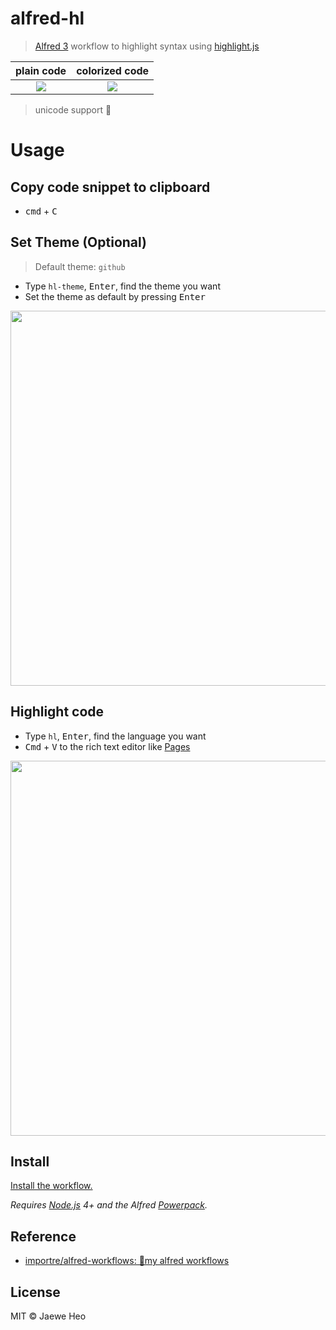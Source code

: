# alfred-hl

> [Alfred 3](https://www.alfredapp.com) workflow to highlight syntax using [highlight.js](https://highlightjs.org/)

| plain code | colorized code |
|:----------:|:--------------:|
| ![][plain] | ![][colorized] |

> unicode support :tada:


# Usage

## Copy code snippet to clipboard

- <kbd>cmd</kbd> + <kbd>C</kbd>


## Set Theme (Optional)

> Default theme: `github`

- Type `hl-theme`, <kbd>Enter</kbd>, find the theme you want
- Set the theme as default by pressing <kbd>Enter</kbd>

<img width="600" src="https://cloud.githubusercontent.com/assets/1744446/16896907/ca069908-4bdc-11e6-9331-ef5a5e182344.png">


## Highlight code

- Type `hl`, <kbd>Enter</kbd>, find the language you want
- <kbd>Cmd</kbd> + <kbd>V</kbd> to the rich text editor like [Pages](http://www.apple.com/mac/pages/)

<img width="600" src="https://cloud.githubusercontent.com/assets/1744446/16896906/ca05f44e-4bdc-11e6-86a5-830ada1ba4e2.png">


## Install

[Install the workflow.](http://www.packal.org/workflow/hl)

*Requires [Node.js](https://nodejs.org) 4+ and the Alfred [Powerpack](https://www.alfredapp.com/powerpack/).*


## Reference

- [importre/alfred-workflows: 🔧my alfred workflows](https://goo.gl/GOFxDC)


## License

MIT © Jaewe Heo


[plain]: https://cloud.githubusercontent.com/assets/1744446/16897029/49e0d1f4-4be0-11e6-8bdf-31260780c547.png
[colorized]: https://cloud.githubusercontent.com/assets/1744446/16897030/4a1553c0-4be0-11e6-857e-13df6a483a3e.png
